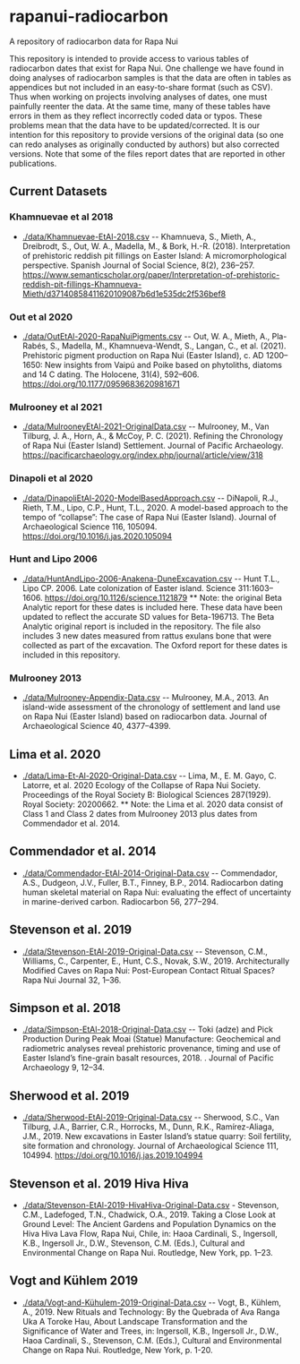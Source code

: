# rapanui-radiocarbon
A repository of radiocarbon data for Rapa Nui

This repository is intended to provide access to various tables of radiocarbon dates that exist for Rapa Nui. One challenge we have found in doing analyses of radiocarbon samples is that the data are often in tables as appendices but not included in an easy-to-share format (such as CSV). Thus when working on projects involving analyses of dates, one must painfully reenter the data. At the same time, many of these tables have errors in them as they reflect incorrectly coded data or typos. These problems mean that the data have to be updated/corrected. It is our intention for this repository to provide versions of the original data (so one can redo analyses as originally conducted by authors) but also corrected versions. Note that some of the files report dates that are reported in other publications.

## Current Datasets

### Khamnuevae et al 2018
* [./data/Khamnuevae-EtAl-2018.csv](./data/Khamnuevae-EtAl-2018.csv) -- Khamnueva, S., Mieth, A., Dreibrodt, S., Out, W. A., Madella, M., & Bork, H.-R. (2018). Interpretation of prehistoric reddish pit fillings on Easter Island: A micromorphological perspective. Spanish Journal of Social Science, 8(2), 236–257.
https://www.semanticscholar.org/paper/Interpretation-of-prehistoric-reddish-pit-fillings-Khamnueva-Mieth/d37140858411620109087b6d1e535dc2f536bef8

### Out et al 2020
* [./data/OutEtAl-2020-RapaNuiPigments.csv](./data/OutEtAl-2020-RapaNuiPigments.csv) -- Out, W. A., Mieth, A., Pla-Rabés, S., Madella, M., Khamnueva-Wendt, S., Langan, C., et al. (2021). Prehistoric pigment production on Rapa Nui (Easter Island), c. AD 1200–1650: New insights from Vaipú and Poike based on phytoliths, diatoms and 14 C dating. The Holocene, 31(4), 592–606. 
https://doi.org/10.1177/0959683620981671

### Mulrooney et al 2021
* [./data/MulrooneyEtAl-2021-OriginalData.csv](./data/MulrooneyEtAl-2021-OriginalData.csv) --  Mulrooney, M., Van Tilburg, J. A., Horn, A., & McCoy, P. C. (2021). Refining the Chronology of Rapa Nui (Easter Island) Settlement. Journal of Pacific Archaeology. https://pacificarchaeology.org/index.php/journal/article/view/318

### Dinapoli et al 2020 
* [./data/DinapoliEtAl-2020-ModelBasedApproach.csv](./data/DinapoliEtAl-2020-ModelBasedApproach.csv) -- DiNapoli, R.J., Rieth, T.M., Lipo, C.P., Hunt, T.L., 2020. A model-based approach to the tempo of “collapse”: The case of Rapa Nui (Easter Island). Journal of Archaeological Science 116, 105094. https://doi.org/10.1016/j.jas.2020.105094

### Hunt and Lipo 2006
* [./data/HuntAndLipo-2006-Anakena-DuneExcavation.csv](./data/HuntAndLipo-2006-Anakena-DuneExcavation.csv) -- Hunt T.L., Lipo CP. 2006. Late colonization of Easter island. Science 311:1603–1606. https://doi.org/10.1126/science.1121879 ** Note: the original Beta Analytic report for these dates is included here. These data have been updated to reflect the accurate SD values for Beta-196713. The Beta Analytic original report is included in the repository.  The file also includes 3 new dates measured from rattus exulans bone that were collected as part of the excavation. The Oxford report for these dates is included in this repository. 

### Mulrooney 2013
* [./data/Mulrooney-Appendix-Data.csv](./data/Mulrooney-Appendix-Data.csv) -- Mulrooney, M.A., 2013. An island-wide assessment of the chronology of settlement and land use on Rapa Nui (Easter Island) based on radiocarbon data. Journal of Archaeological Science 40, 4377–4399.

## Lima et al. 2020
* [./data/Lima-Et-Al-2020-Original-Data.csv](./data/Lima-Et-Al-2020-Original-Data.csv) -- Lima, M., E. M. Gayo, C. Latorre, et al. 2020 Ecology of the Collapse of Rapa Nui Society. Proceedings of the Royal Society B: Biological Sciences 287(1929). Royal Society: 20200662.
** Note: the Lima et al. 2020 data consist of Class 1 and Class 2 dates from Mulrooney 2013 plus dates from Commendador et al. 2014.

## Commendador et al. 2014
* [./data/Commendador-EtAl-2014-Original-Data.csv](./data/Commendador-EtAl-2014-Original-Data.csv) -- Commendador, A.S., Dudgeon, J.V., Fuller, B.T., Finney, B.P., 2014. Radiocarbon dating human skeletal material on Rapa Nui: evaluating the effect of uncertainty in marine-derived carbon. Radiocarbon 56, 277–294.

## Stevenson et al. 2019
* [./data/Stevenson-EtAl-2019-Original-Data.csv](./data/Stevenson-EtAl-2019-Original-Data.csv) -- Stevenson, C.M., Williams, C., Carpenter, E., Hunt, C.S., Novak, S.W., 2019. Architecturally Modified Caves on Rapa Nui: Post-European Contact Ritual Spaces? Rapa Nui Journal 32, 1–36.

## Simpson et al. 2018
* [./data/Simpson-EtAl-2018-Original-Data.csv](./data/Simpson-EtAl-2018-Original-Data.csv) -- Toki (adze) and Pick Production During Peak Moai (Statue) Manufacture: Geochemical and radiometric analyses reveal prehistoric provenance, timing and use of Easter Island’s fine-grain basalt resources, 2018. . Journal of Pacific Archaeology 9, 12–34.

## Sherwood et al. 2019
* [./data/Sherwood-EtAl-2019-Original-Data.csv](./data/Sherwood-EtAl-2019-Original-Data.csv) -- Sherwood, S.C., Van Tilburg, J.A., Barrier, C.R., Horrocks, M., Dunn, R.K., Ramírez-Aliaga, J.M., 2019. New excavations in Easter Island’s statue quarry: Soil fertility, site formation and chronology. Journal of Archaeological Science 111, 104994. https://doi.org/10.1016/j.jas.2019.104994

## Stevenson et al. 2019 Hiva Hiva
* [./data/Stevenson-EtAl-2019-HivaHiva-Original-Data.csv](./data/Stevenson-EtAl-2019-HivaHiva-Original-Data.csv) - Stevenson, C.M., Ladefoged, T.N., Chadwick, O.A., 2019. Taking a Close Look at Ground Level: The Ancient Gardens and Population Dynamics on the Hiva Hiva Lava Flow, Rapa Nui, Chile, in: Haoa Cardinali, S., Ingersoll, K.B., Ingersoll Jr., D.W., Stevenson, C.M. (Eds.), Cultural and Environmental Change on Rapa Nui. Routledge, New York, pp. 1–23.

## Vogt and Kühlem 2019
* [./data/Vogt-and-Kühulem-2019-Original-Data.csv](./data/Vogt-and-Kühulem-2019-Original-Data.csv) -- Vogt, B., Kühlem, A., 2019. New Rituals and Technology: By the Quebrada of Ava Ranga Uka A Toroke Hau, About Landscape Transformation and the Significance of Water and Trees, in: Ingersoll, K.B., Ingersoll Jr., D.W., Haoa Cardinali, S., Stevenson, C.M. (Eds.), Cultural and Environmental Change on Rapa Nui. Routledge, New York, p. 1-20.
